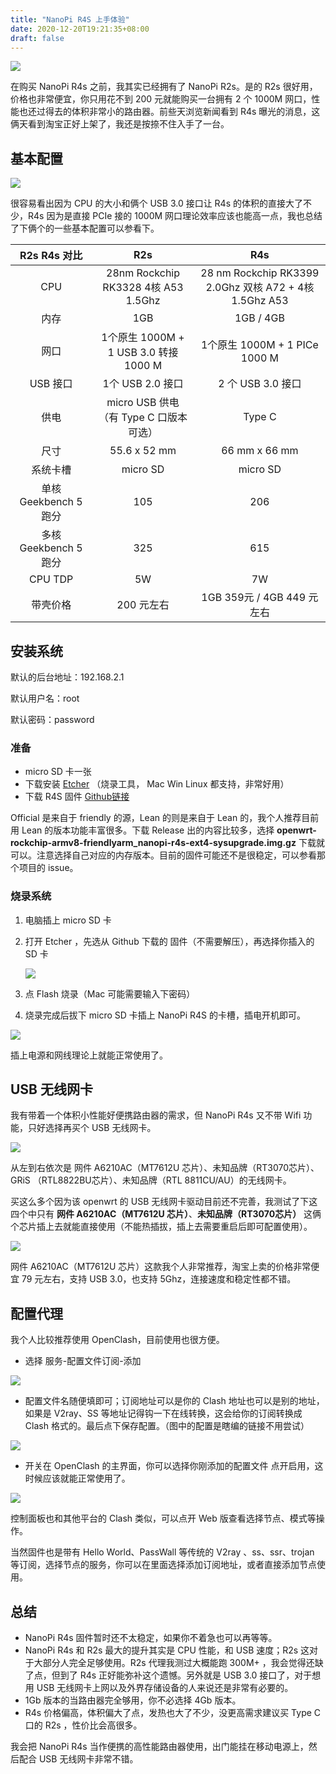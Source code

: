 ```yaml
---
title: "NanoPi R4S 上手体验"
date: 2020-12-20T19:21:35+08:00
draft: false
---
```


![](https://oss.qust.me/img/20201220194933.png)

在购买 NanoPi R4s 之前，我其实已经拥有了 NanoPi R2s。是的 R2s 很好用，价格也非常便宜，你只用花不到 200 元就能购买一台拥有 2 个 1000M 网口，性能也还过得去的体积非常小的路由器。前些天浏览新闻看到 R4s 曝光的消息，这俩天看到淘宝正好上架了，我还是按捺不住入手了一台。

## 基本配置

![](https://oss.qust.me/img/20201220202048.jpg)

很容易看出因为 CPU 的大小和俩个 USB 3.0 接口让 R4s 的体积的直接大了不少，R4s 因为是直接 PCIe 接的 1000M 网口理论效率应该也能高一点，我也总结了下俩个的一些基本配置可以参看下。

|     R2s R4s 对比      |                  R2s                   |                          R4s                           |
| :-------------------: | :------------------------------------: | :----------------------------------------------------: |
|          CPU          |  28nm Rockchip RK3328 4核 A53 1.5Ghz   | 28 nm Rockchip RK3399 2.0Ghz 双核 A72 + 4核 1.5Ghz A53 |
|         内存          |                  1GB                   |                       1GB / 4GB                        |
|         网口          | 1个原生 1000M + 1 USB 3.0 转接 1000 M  |             1个原生 1000M + 1 PICe 1000 M              |
|       USB 接口        |            1个 USB 2.0 接口            |                   2 个 USB 3.0 接口                    |
|         供电          | micro USB 供电（有 Type C 口版本可选） |                         Type C                         |
|         尺寸          |              55.6 x 52 mm              |                     66 mm x 66 mm                      |
|       系统卡槽        |                micro SD                |                        micro SD                        |
| 单核 Geekbench 5 跑分 |                  105                   |                          206                           |
| 多核 Geekbench 5 跑分 |                  325                   |                          615                           |
|        CPU TDP        |                   5W                   |                           7W                           |
|       带壳价格        |               200 元左右               |               1GB 359元 / 4GB 449 元左右               |

## 安装系统

默认的后台地址：192.168.2.1 

默认用户名：root

默认密码：password

### 准备 

* micro SD 卡一张
* 下载安装 [Etcher](https://www.balena.io/etcher/) （烧录工具， Mac Win Linux 都支持，非常好用）
* 下载 R4S 固件 [Github链接](https://github.com/LewiVir/NanoPi-R4S) 

 Official 是来自于 friendly 的源，Lean 的则是来自于 Lean 的，我个人推荐目前用 Lean 的版本功能丰富很多。下载 Release 出的内容比较多，选择  **openwrt-rockchip-armv8-friendlyarm_nanopi-r4s-ext4-sysupgrade.img.gz** 下载就可以。注意选择自己对应的内存版本。目前的固件可能还不是很稳定，可以参看那个项目的 issue。

### 烧录系统

1. 电脑插上 micro SD 卡

2. 打开 Etcher ，先选从 Github 下载的 固件（不需要解压），再选择你插入的 SD 卡

   ![](https://oss.qust.me/img/20201220210337.jpg)

3. 点 Flash 烧录（Mac 可能需要输入下密码）

4. 烧录完成后拔下 micro SD 卡插上 NanoPi R4S 的卡槽，插电开机即可。

![](https://oss.qust.me/img/20201220211920.JPG)

插上电源和网线理论上就能正常使用了。

## USB 无线网卡

我有带着一个体积小性能好便携路由器的需求，但 NanoPi R4s 又不带 Wifi 功能，只好选择再买个 USB 无线网卡。

![](https://oss.qust.me/img/20201220213131.jpeg)

从左到右依次是 网件 A6210AC（MT7612U 芯片）、未知品牌（RT3070芯片）、GRiS （RTL8822BU芯片）、未知品牌（RTL 8811CU/AU）的无线网卡。

买这么多个因为该 openwrt 的 USB 无线网卡驱动目前还不完善，我测试了下这四个中只有 **网件 A6210AC（MT7612U 芯片）**、**未知品牌（RT3070芯片）** 这俩个芯片插上去就能直接使用（不能热插拔，插上去需要重启后即可配置使用）。

![](https://oss.qust.me/img/20201220215929.jpg)

网件 A6210AC（MT7612U 芯片）这款我个人非常推荐，淘宝上卖的价格非常便宜 79 元左右，支持 USB 3.0，也支持 5Ghz，连接速度和稳定性都不错。

## 配置代理

我个人比较推荐使用 OpenClash，目前使用也很方便。

* 选择 服务-配置文件订阅-添加

![](https://oss.qust.me/img/20201220221127.jpg)

* 配置文件名随便填即可；订阅地址可以是你的 Clash 地址也可以是别的地址，如果是 V2ray、SS 等地址记得钩一下在线转换，这会给你的订阅转换成 Clash 格式的。最后点下保存配置。（图中的配置是瞎编的链接不用尝试）

![](https://oss.qust.me/img/20201220221302.jpg)

* 开关在 OpenClash 的主界面，你可以选择你刚添加的配置文件 点开启用，这时候应该就能正常使用了。

![](https://oss.qust.me/img/20201220222622.jpg)

控制面板也和其他平台的 Clash 类似，可以点开 Web 版查看选择节点、模式等操作。

当然固件也是带有 Hello World、PassWall 等传统的 V2ray 、ss、ssr、trojan 等订阅，选择节点的服务，你可以在里面选择添加订阅地址，或者直接添加节点使用。

## 总结

* NanoPi R4s 固件暂时还不太稳定，如果你不着急也可以再等等。
* NanoPi R4s 和 R2s 最大的提升其实是 CPU 性能，和 USB 速度；R2s 这对于大部分人完全足够使用。R2s 代理我测过大概能跑 300M+ ，我会觉得还缺了点，但到了 R4s 正好能弥补这个遗憾。另外就是 USB 3.0 接口了，对于想用 USB 无线网卡上网以及外界存储设备的人来说还是非常有必要的。
* 1Gb 版本的当路由器完全够用，你不必选择 4Gb 版本。
* R4s 价格偏高，体积偏大了点，发热也大了不少，没更高需求建议买 Type C 口的 R2s ，性价比会高很多。

我会把 NanoPi R4s 当作便携的高性能路由器使用，出门能挂在移动电源上，然后配合 USB 无线网卡非常不错。